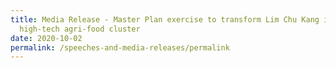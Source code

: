```yaml
---
title: Media Release - Master Plan exercise to transform Lim Chu Kang into a
  high-tech agri-food cluster
date: 2020-10-02
permalink: /speeches-and-media-releases/permalink
---
```

